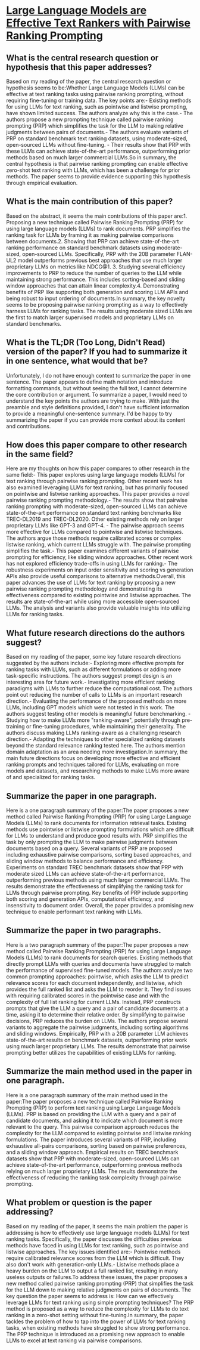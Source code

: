 # [Large Language Models are Effective Text Rankers with Pairwise Ranking   Prompting](https://arxiv.org/abs/2306.17563)

## What is the central research question or hypothesis that this paper addresses?

 Based on my reading of the paper, the central research question or hypothesis seems to be:Whether Large Language Models (LLMs) can be effective at text ranking tasks using pairwise ranking prompting, without requiring fine-tuning or training data. The key points are:- Existing methods for using LLMs for text ranking, such as pointwise and listwise prompting, have shown limited success. The authors analyze why this is the case.- The authors propose a new prompting technique called pairwise ranking prompting (PRP) which simplifies the task for the LLM to making relative judgments between pairs of documents.- The authors evaluate variants of PRP on standard benchmark text ranking datasets, using moderate-sized, open-sourced LLMs without fine-tuning. - Their results show that PRP with these LLMs can achieve state-of-the-art performance, outperforming prior methods based on much larger commercial LLMs.So in summary, the central hypothesis is that pairwise ranking prompting can enable effective zero-shot text ranking with LLMs, which has been a challenge for prior methods. The paper seems to provide evidence supporting this hypothesis through empirical evaluation.


## What is the main contribution of this paper?

 Based on the abstract, it seems the main contributions of this paper are:1. Proposing a new technique called Pairwise Ranking Prompting (PRP) for using large language models (LLMs) to rank documents. PRP simplifies the ranking task for LLMs by framing it as making pairwise comparisons between documents.2. Showing that PRP can achieve state-of-the-art ranking performance on standard benchmark datasets using moderate-sized, open-sourced LLMs. Specifically, PRP with the 20B parameter FLAN-UL2 model outperforms previous best approaches that use much larger proprietary LLMs on metrics like NDCG@1.  3. Studying several efficiency improvements to PRP to reduce the number of queries to the LLM while maintaining strong performance. This includes sorting-based and sliding window approaches that can attain linear complexity.4. Demonstrating benefits of PRP like supporting both generation and scoring LLM APIs and being robust to input ordering of documents.In summary, the key novelty seems to be proposing pairwise ranking prompting as a way to effectively harness LLMs for ranking tasks. The results using moderate sized LLMs are the first to match larger supervised models and proprietary LLMs on standard benchmarks.


## What is the TL;DR (Too Long, Didn't Read) version of the paper? If you had to summarize it in one sentence, what would that be?

 Unfortunately, I do not have enough context to summarize the paper in one sentence. The paper appears to define math notation and introduce formatting commands, but without seeing the full text, I cannot determine the core contribution or argument. To summarize a paper, I would need to understand the key points the authors are trying to make. With just the preamble and style definitions provided, I don't have sufficient information to provide a meaningful one-sentence summary. I'd be happy to try summarizing the paper if you can provide more context about its content and contributions.


## How does this paper compare to other research in the same field?

 Here are my thoughts on how this paper compares to other research in the same field:- This paper explores using large language models (LLMs) for text ranking through pairwise ranking prompting. Other recent work has also examined leveraging LLMs for text ranking, but has primarily focused on pointwise and listwise ranking approaches. This paper provides a novel pairwise ranking prompting methodology.- The results show that pairwise ranking prompting with moderate-sized, open-sourced LLMs can achieve state-of-the-art performance on standard text ranking benchmarks like TREC-DL2019 and TREC-DL2020. Other existing methods rely on larger proprietary LLMs like GPT-3 and GPT-4. - The pairwise approach seems more effective for LLMs compared to pointwise and listwise techniques. The authors argue those methods require calibrated scores or complex listwise ranking, which current LLMs struggle with. The pairwise prompting simplifies the task.- This paper examines different variants of pairwise prompting for efficiency, like sliding window approaches. Other recent work has not explored efficiency trade-offs in using LLMs for ranking.- The robustness experiments on input order sensitivity and scoring vs generation APIs also provide useful comparisons to alternative methods.Overall, this paper advances the use of LLMs for text ranking by proposing a new pairwise ranking prompting methodology and demonstrating its effectiveness compared to existing pointwise and listwise approaches. The results are state-of-the-art while using more accessible open-sourced LLMs. The analysis and variants also provide valuable insights into utilizing LLMs for ranking tasks.


## What future research directions do the authors suggest?

 Based on my reading of the paper, some key future research directions suggested by the authors include:- Exploring more effective prompts for ranking tasks with LLMs, such as different formulations or adding more task-specific instructions. The authors suggest prompt design is an interesting area for future work.- Investigating more efficient ranking paradigms with LLMs to further reduce the computational cost. The authors point out reducing the number of calls to LLMs is an important research direction.- Evaluating the performance of the proposed methods on more LLMs, including GPT models which were not tested in this work. The authors suggest testing other models is meaningful future benchmarking. - Studying how to make LLMs more "ranking-aware", potentially through pre-training or fine-tuning procedures, while maintaining their generality. The authors discuss making LLMs ranking-aware as a challenging research direction.- Adapting the techniques to other specialized ranking datasets beyond the standard relevance ranking tested here. The authors mention domain adaptation as an area needing more investigation.In summary, the main future directions focus on developing more effective and efficient ranking prompts and techniques tailored for LLMs, evaluating on more models and datasets, and researching methods to make LLMs more aware of and specialized for ranking tasks.


## Summarize the paper in one paragraph.

 Here is a one paragraph summary of the paper:The paper proposes a new method called Pairwise Ranking Prompting (PRP) for using Large Language Models (LLMs) to rank documents for information retrieval tasks. Existing methods use pointwise or listwise prompting formulations which are difficult for LLMs to understand and produce good results with. PRP simplifies the task by only prompting the LLM to make pairwise judgments between documents based on a query. Several variants of PRP are proposed including exhaustive pairwise comparisons, sorting based approaches, and sliding window methods to balance performance and efficiency. Experiments on standard TREC benchmark datasets show that PRP with moderate sized LLMs can achieve state-of-the-art performance, outperforming previous methods using much larger commercial LLMs. The results demonstrate the effectiveness of simplifying the ranking task for LLMs through pairwise prompting. Key benefits of PRP include supporting both scoring and generation APIs, computational efficiency, and insensitivity to document order. Overall, the paper provides a promising new technique to enable performant text ranking with LLMs.


## Summarize the paper in two paragraphs.

 Here is a two paragraph summary of the paper:The paper proposes a new method called Pairwise Ranking Prompting (PRP) for using Large Language Models (LLMs) to rank documents for search queries. Existing methods that directly prompt LLMs with queries and documents have struggled to match the performance of supervised fine-tuned models. The authors analyze two common prompting approaches: pointwise, which asks the LLM to predict relevance scores for each document independently, and listwise, which provides the full ranked list and asks the LLM to reorder it. They find issues with requiring calibrated scores in the pointwise case and with the complexity of full list ranking for current LLMs. Instead, PRP constructs prompts that give the LLM a query and a pair of candidate documents at a time, asking it to determine their relative order. By simplifying to pairwise decisions, PRP reduces the burden on LLMs. The authors propose several variants to aggregate the pairwise judgments, including sorting algorithms and sliding windows. Empirically, PRP with a 20B parameter LLM achieves state-of-the-art results on benchmark datasets, outperforming prior work using much larger proprietary LLMs. The results demonstrate that pairwise prompting better utilizes the capabilities of existing LLMs for ranking.


## Summarize the main method used in the paper in one paragraph.

 Here is a one paragraph summary of the main method used in the paper:The paper proposes a new technique called Pairwise Ranking Prompting (PRP) to perform text ranking using Large Language Models (LLMs). PRP is based on providing the LLM with a query and a pair of candidate documents, and asking it to indicate which document is more relevant to the query. This pairwise comparison approach reduces the complexity for the LLM compared to existing pointwise and listwise ranking formulations. The paper introduces several variants of PRP, including exhaustive all-pairs comparisons, sorting based on pairwise preferences, and a sliding window approach. Empirical results on TREC benchmark datasets show that PRP with moderate-sized, open-sourced LLMs can achieve state-of-the-art performance, outperforming previous methods relying on much larger proprietary LLMs. The results demonstrate the effectiveness of reducing the ranking task complexity through pairwise prompting.


## What problem or question is the paper addressing?

 Based on my reading of the paper, it seems the main problem the paper is addressing is how to effectively use large language models (LLMs) for text ranking tasks. Specifically, the paper discusses the difficulties previous methods have faced in using LLMs for text ranking, such as pointwise and listwise approaches. The key issues identified are:- Pointwise methods require calibrated relevance scores from the LLM which is difficult. They also don't work with generation-only LLMs.- Listwise methods place a heavy burden on the LLM to output a full ranked list, resulting in many useless outputs or failures.To address these issues, the paper proposes a new method called pairwise ranking prompting (PRP) that simplifies the task for the LLM down to making relative judgments on pairs of documents. The key question the paper seems to address is: How can we effectively leverage LLMs for text ranking using simple prompting techniques? The PRP method is proposed as a way to reduce the complexity for LLMs to do text ranking in a zero-shot setting without fine-tuning.In summary, the paper tackles the problem of how to tap into the power of LLMs for text ranking tasks, when existing methods have struggled to show strong performance. The PRP technique is introduced as a promising new approach to enable LLMs to excel at text ranking via pairwise comparisons.
